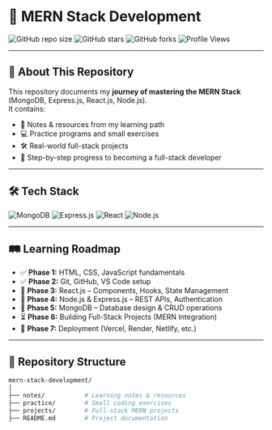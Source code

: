 
# 🚀 MERN Stack Development

![GitHub repo size](https://img.shields.io/github/repo-size/ChandraPrakashRai/MERN-STACK-DEVELOPMENT?style=for-the-badge)
![GitHub stars](https://img.shields.io/github/stars/ChandraPrakashRai/MERN-STACK-DEVELOPMENT?style=for-the-badge)
![GitHub forks](https://img.shields.io/github/forks/ChandraPrakashRai/MERN-STACK-DEVELOPMENT?style=for-the-badge)
![Profile Views](https://komarev.com/ghpvc/?username=ChandraPrakashRai&style=for-the-badge&color=blue)


---

## 📌 About This Repository
This repository documents my **journey of mastering the MERN Stack** (MongoDB, Express.js, React.js, Node.js).  
It contains:
- 📒 Notes & resources from my learning path  
- 💻 Practice programs and small exercises  
- 🛠️ Real-world full-stack projects  
- 🚀 Step-by-step progress to becoming a full-stack developer  

---

## 🛠️ Tech Stack

![MongoDB](https://img.shields.io/badge/MongoDB-4EA94B?style=for-the-badge&logo=mongodb&logoColor=white)
![Express.js](https://img.shields.io/badge/Express.js-000000?style=for-the-badge&logo=express&logoColor=white)
![React](https://img.shields.io/badge/React-20232A?style=for-the-badge&logo=react&logoColor=61DAFB)
![Node.js](https://img.shields.io/badge/Node.js-43853D?style=for-the-badge&logo=node.js&logoColor=white)

---

## 🛤️ Learning Roadmap

- ✅ **Phase 1:** HTML, CSS, JavaScript fundamentals  
- ✅ **Phase 2:** Git, GitHub, VS Code setup  
- 🔄 **Phase 3:** React.js – Components, Hooks, State Management  
- 🔄 **Phase 4:** Node.js & Express.js – REST APIs, Authentication  
- 🔄 **Phase 5:** MongoDB – Database design & CRUD operations  
- ⏳ **Phase 6:** Building Full-Stack Projects (MERN Integration)  
- 🎯 **Phase 7:** Deployment (Vercel, Render, Netlify, etc.)  

---

## 📂 Repository Structure
```bash
mern-stack-development/
│
├── notes/           # Learning notes & resources
├── practice/        # Small coding exercises
├── projects/        # Full-stack MERN projects
├── README.md        # Project documentation
